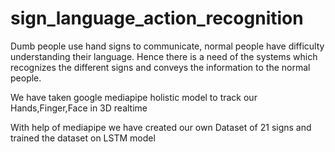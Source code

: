 # sign_language_action_recognition
Dumb people use hand signs to communicate, normal people have difficulty understanding their
language. Hence there is a need of the systems which recognizes the different signs and conveys the
information to the normal people.

We have taken google mediapipe holistic model to track our Hands,Finger,Face in 3D realtime

With help of mediapipe we have created our own Dataset of 21 signs and trained the dataset on LSTM model
